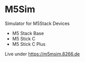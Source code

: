 # M5Sim
Simulator for M5Stack Devices
<ul>
  <li>M5 Stack Base</li>
  <li>M5 Stick C </li>
  <li>M5 Stick C Plus</li>
</ul>

Live under https://m5msim.8266.de

